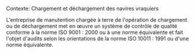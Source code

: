 Contexte: Chargement et déchargement des navires vraquiers

L'entreprise de manutention chargée à terre de l'opération de chargement ou de déchargement met en œuvre un système de contrôle de qualité conforme à la norme ISO 9001 : 2000 ou à une norme équivalente et fait l'objet d'audits selon les orientations de la norme ISO 10011 : 1991 ou d'une norme équivalente.